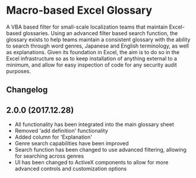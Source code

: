 # Macro-based Excel Glossary

A VBA based filter for small-scale localization teams that maintain Excel-based glossaries.
Using an advanced filter based search function, the glossary exists to help teams maintain a consistent glossary with the ability to search through word genres, Japanese and English terminology, as well as explanations. Given its foundation in Excel, the aim is to do so in the Excel infrastructure so as to keep installation of anything external to a minimum, and allow for easy inspection of code for any security audit purposes.

## Changelog

## 2.0.0 (2017.12.28)
- All functionality has been integrated into the main glossary sheet
- Removed 'add definition' functionality
- Added column for 'Explanation'
- Genre search capabilities have been improved
- Search function has been changed to use advanced filtering, allowing for searching across genres
- UI has been changed to ActiveX components to allow for more advanced controls and customization options
